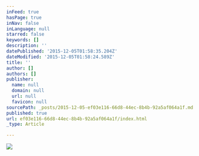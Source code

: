 ```yaml
---
inFeed: true
hasPage: true
inNav: false
inLanguage: null
starred: false
keywords: []
description: ''
datePublished: '2015-12-05T01:58:35.204Z'
dateModified: '2015-12-05T01:58:24.589Z'
title: ''
author: []
authors: []
publisher:
  name: null
  domain: null
  url: null
  favicon: null
sourcePath: _posts/2015-12-05-ef03e116-66d8-44ec-8b4b-92a5af064a1f.md
published: true
url: ef03e116-66d8-44ec-8b4b-92a5af064a1f/index.html
_type: Article

---
```

![](https://the-grid-user-content.s3-us-west-2.amazonaws.com/781fb636-9862-4c13-af78-03bbf597d655.jpg)